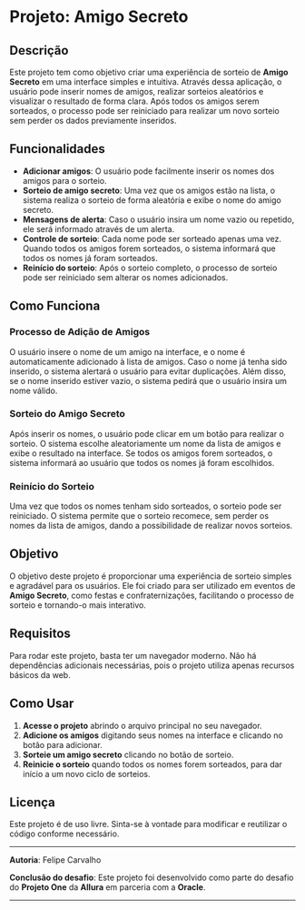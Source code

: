 # Projeto: Amigo Secreto

## Descrição

Este projeto tem como objetivo criar uma experiência de sorteio de **Amigo Secreto** em uma interface simples e intuitiva. Através dessa aplicação, o usuário pode inserir nomes de amigos, realizar sorteios aleatórios e visualizar o resultado de forma clara. Após todos os amigos serem sorteados, o processo pode ser reiniciado para realizar um novo sorteio sem perder os dados previamente inseridos.

## Funcionalidades

- **Adicionar amigos**: O usuário pode facilmente inserir os nomes dos amigos para o sorteio.
- **Sorteio de amigo secreto**: Uma vez que os amigos estão na lista, o sistema realiza o sorteio de forma aleatória e exibe o nome do amigo secreto.
- **Mensagens de alerta**: Caso o usuário insira um nome vazio ou repetido, ele será informado através de um alerta.
- **Controle de sorteio**: Cada nome pode ser sorteado apenas uma vez. Quando todos os amigos forem sorteados, o sistema informará que todos os nomes já foram sorteados.
- **Reinício do sorteio**: Após o sorteio completo, o processo de sorteio pode ser reiniciado sem alterar os nomes adicionados.

## Como Funciona

### Processo de Adição de Amigos

O usuário insere o nome de um amigo na interface, e o nome é automaticamente adicionado à lista de amigos. Caso o nome já tenha sido inserido, o sistema alertará o usuário para evitar duplicações. Além disso, se o nome inserido estiver vazio, o sistema pedirá que o usuário insira um nome válido.

### Sorteio do Amigo Secreto

Após inserir os nomes, o usuário pode clicar em um botão para realizar o sorteio. O sistema escolhe aleatoriamente um nome da lista de amigos e exibe o resultado na interface. Se todos os amigos forem sorteados, o sistema informará ao usuário que todos os nomes já foram escolhidos.

### Reinício do Sorteio

Uma vez que todos os nomes tenham sido sorteados, o sorteio pode ser reiniciado. O sistema permite que o sorteio recomece, sem perder os nomes da lista de amigos, dando a possibilidade de realizar novos sorteios.

## Objetivo

O objetivo deste projeto é proporcionar uma experiência de sorteio simples e agradável para os usuários. Ele foi criado para ser utilizado em eventos de **Amigo Secreto**, como festas e confraternizações, facilitando o processo de sorteio e tornando-o mais interativo.

## Requisitos

Para rodar este projeto, basta ter um navegador moderno. Não há dependências adicionais necessárias, pois o projeto utiliza apenas recursos básicos da web.

## Como Usar

1. **Acesse o projeto** abrindo o arquivo principal no seu navegador.
2. **Adicione os amigos** digitando seus nomes na interface e clicando no botão para adicionar.
3. **Sorteie um amigo secreto** clicando no botão de sorteio.
4. **Reinicie o sorteio** quando todos os nomes forem sorteados, para dar início a um novo ciclo de sorteios.

## Licença

Este projeto é de uso livre. Sinta-se à vontade para modificar e reutilizar o código conforme necessário.

---

**Autoria**: Felipe Carvalho

**Conclusão do desafio**: Este projeto foi desenvolvido como parte do desafio do **Projeto One** da **Allura** em parceria com a **Oracle**.

---

